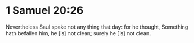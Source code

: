 # 1 Samuel 20:26

Nevertheless Saul spake not any thing that day: for he thought, Something hath befallen him, he [is] not clean; surely he [is] not clean.